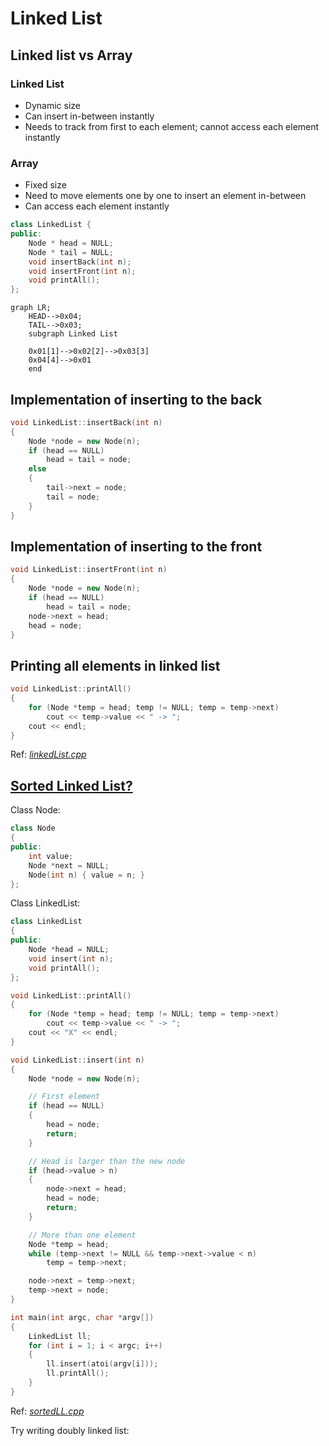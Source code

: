 # Linked List

## Linked list vs Array

### Linked List

- Dynamic size
- Can insert in-between instantly
- Needs to track from first to each element; cannot access each element instantly

### Array

- Fixed size
- Need to move elements one by one to insert an element in-between
- Can access each element instantly

```cpp
class LinkedList {
public:
    Node * head = NULL;
    Node * tail = NULL;
    void insertBack(int n);
    void insertFront(int n);
    void printAll();
};
```

```mermaid
graph LR;
    HEAD-->0x04;
    TAIL-->0x03;
    subgraph Linked List
        
    0x01[1]-->0x02[2]-->0x03[3]
    0x04[4]-->0x01
    end
```

## Implementation of inserting to the back

```cpp
void LinkedList::insertBack(int n)
{
    Node *node = new Node(n);
    if (head == NULL)
        head = tail = node;
    else
    {
        tail->next = node;
        tail = node;
    }
}
```

## Implementation of inserting to the front

```cpp
void LinkedList::insertFront(int n)
{
    Node *node = new Node(n);
    if (head == NULL)
        head = tail = node;
    node->next = head;
    head = node;
}
```

## Printing all elements in linked list

```cpp
void LinkedList::printAll()
{
    for (Node *temp = head; temp != NULL; temp = temp->next)
        cout << temp->value << " -> ";
    cout << endl;
}
```

Ref: _[linkedList.cpp](./Code/linkedList.cpp)_

## <u>Sorted Linked List?</u>

Class Node:

```cpp
class Node
{
public:
    int value;
    Node *next = NULL;
    Node(int n) { value = n; }
};
```

Class LinkedList:

```cpp
class LinkedList
{
public:
    Node *head = NULL;
    void insert(int n);
    void printAll();
};
```

```cpp
void LinkedList::printAll()
{
    for (Node *temp = head; temp != NULL; temp = temp->next)
        cout << temp->value << " -> ";
    cout << "X" << endl;
}
```

```cpp
void LinkedList::insert(int n)
{
    Node *node = new Node(n);

    // First element
    if (head == NULL)
    {
        head = node;
        return;
    }

    // Head is larger than the new node
    if (head->value > n)
    {
        node->next = head;
        head = node;
        return;
    }

    // More than one element
    Node *temp = head;
    while (temp->next != NULL && temp->next->value < n)
        temp = temp->next;

    node->next = temp->next;
    temp->next = node;
}
```

```cpp
int main(int argc, char *argv[])
{
    LinkedList ll;
    for (int i = 1; i < argc; i++)
    {
        ll.insert(atoi(argv[i]));
        ll.printAll();
    }
}
```

Ref: _[sortedLL.cpp](./Code/sortedLL.cpp)_


Try writing doubly linked list:

